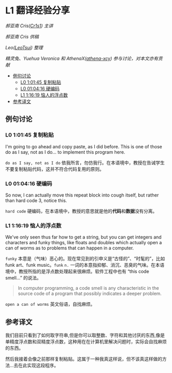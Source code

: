 # L1 翻译经验分享

_郝亚南 Cris([Cr1s1](https://www.github.com/Cr1s1)) 主讲_

_郝亚南 Cris 供稿_

_Leo([LeoTsui](https://www.github.com/LeoTsui)) 整理_

_精灵兔、Yuehua Veronica 和 AthenaX([athena-xcy](https://github.com/athena-xcy)) 参与讨论，对本文亦有贡献_

- [例句讨论](#%e4%be%8b%e5%8f%a5%e8%ae%a8%e8%ae%ba)
  - [L0 1:01:45 复制粘贴](#l0-10145-%e5%a4%8d%e5%88%b6%e7%b2%98%e8%b4%b4)
  - [L0 01:04:16 硬编码](#l0-010416-%e7%a1%ac%e7%bc%96%e7%a0%81)
  - [L1 1:16:19 恼人的浮点数](#l1-11619-%e6%81%bc%e4%ba%ba%e7%9a%84%e6%b5%ae%e7%82%b9%e6%95%b0)
- [参考译文](#%e5%8f%82%e8%80%83%e8%af%91%e6%96%87)

## 例句讨论

### L0 1:01:45 复制粘贴

I'm going to go ahead and copy paste, as I did before. This is one of those do as I say, not as I do... to implement this program here.

`do as I say, not as I do` 依我所言，勿仿我行。在本语境中，教授在告诫学生不要复制粘贴代码，这并不符合代码复用的原则。

### L0 01:04:16 硬编码

So now, I can actually move this repeat block into cough itself, but rather than hard code 3, notice this.

`hard code` 硬编码，在本语境中，教授的意思就是他的**代码**和**数据**没有分离。

### L1 1:16:19 恼人的浮点数

We've only seen thus far how to get a string, but you can get integers and characters and funky things, like floats and doubles which actually open a can of worms as to problems that can happen in a computer.

`funky` 本意是（气味）恶心的。现在常见到的引申义是“古怪的”、“时髦的”，比如 funk art、funk music。`funk` `n.` 一词的本意指抑郁、消沉、恶臭的气味。在本语境中，教授所指的是浮点数处理起来很麻烦。软件工程中也有 “this code smell...” 的说法。

> In computer programming, a code smell is any characteristic in the source code of a program that possibly indicates a deeper problem.

`open a can of worms` 英文俗语，自找麻烦。

## 参考译文

我们目前只看到了如何取字符串,但是你可以取整数、字符和其他讨厌的东西,像是 单精度浮点数和双精度浮点数，这种用在在计算机里解决问题时，实际会自找麻烦的东西。

然后我接着会像之前那样复制粘贴。这属于一种我真这样说，但不该真这样做的方法...去在此实现这段程序。
